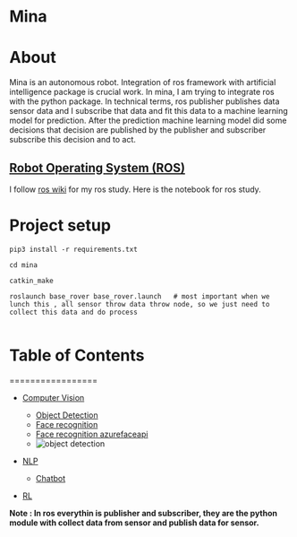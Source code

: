 Mina
==============================

# About 

Mina is an autonomous robot.  Integration of ros framework with artificial intelligence package is crucial work. In mina, I am trying to integrate ros with the python package.
In technical terms, ros publisher publishes data sensor data and I subscribe that data and fit this data to a machine learning model for prediction.
After the prediction machine learning model did some decisions that decision are published by the publisher and subscriber subscribe this decision and to act.

## [Robot Operating System (ROS)](http://wiki.ros.org/Documentation)

I follow [ros wiki](http://wiki.ros.org/ROS/Tutorials) for my ros study.
Here is the notebook for ros study.


# Project setup
``` 
pip3 install -r requirements.txt

cd mina

catkin_make

roslaunch base_rover base_rover.launch   # most important when we lunch this , all sensor throw data throw node, so we just need to collect this data and do process


```

# Table of Contents
=================

  * [Computer Vision](https://github.com/MadanBaduwal/robot/tree/main/mina/src/ai/cv)
    * [Object Detection](https://github.com/MadanBaduwal/robot/tree/main/mina/src/ai/cv/nodes/object_detection)
    * [Face recognition](https://github.com/MadanBaduwal/robot/tree/main/mina/src/ai/cv/nodes/face-recognition)
    * [Face recognition azurefaceapi](https://github.com/MadanBaduwal/robot/tree/main/mina/src/ai/cv/nodes/face_recognition)
    * ![object detection](https://github.com/MadanBaduwal/ros_robot/blob/main/mina%20object%20detection.gif)

  * [NLP](https://github.com/MadanBaduwal/robot/tree/main/mina/src/ai/nlp)
    * [Chatbot](https://github.com/MadanBaduwal/robot/tree/main/mina/src/ai/nlp/chatbot)
  * [RL](https://github.com/MadanBaduwal/robot/tree/main/mina/src/ai/rl) 

**Note : In ros everythin is publisher and subscriber, they are the python module with collect data from sensor and publish data for sensor.**
